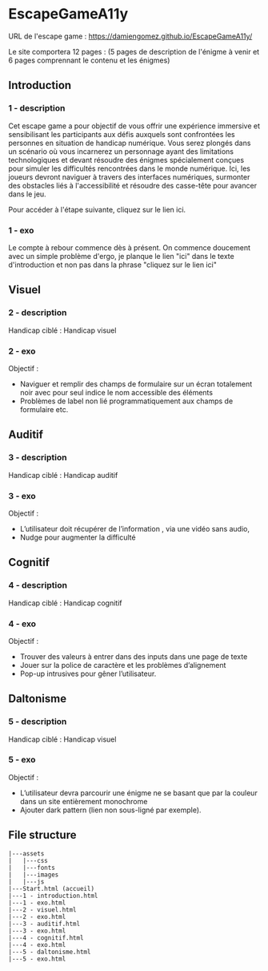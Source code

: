 # EscapeGameA11y

URL de l'escape game : https://damiengomez.github.io/EscapeGameA11y/

Le site comportera 12 pages : (5 pages de description de l'énigme à venir et 6 pages comprennant le contenu et les énigmes)

## Introduction
### 1 - description
Cet escape game a pour objectif de vous offrir une expérience immersive et sensibilisant les participants aux défis auxquels sont confrontées les personnes en situation de handicap numérique.
Vous serez plongés dans un scénario où vous incarnerez un personnage ayant des limitations technologiques et devant résoudre des énigmes spécialement conçues pour simuler les difficultés rencontrées dans le monde numérique.
Ici, les joueurs devront naviguer à travers des interfaces numériques, surmonter des obstacles liés à l'accessibilité et résoudre des casse-tête pour avancer dans le jeu.

Pour accéder à l'étape suivante, cliquez sur le lien ici.

### 1 - exo
Le compte à rebour commence dès à présent.
On commence doucement avec un simple problème d'ergo, je planque le lien "ici" dans le texte d'introduction et non pas dans la phrase "cliquez sur le lien ici"


## Visuel
### 2 - description
Handicap ciblé : Handicap visuel


### 2 - exo
Objectif :
- Naviguer et remplir des champs de formulaire sur un écran totalement noir avec pour seul indice le nom accessible des éléments
- Problèmes de label non lié programmatiquement aux champs de formulaire etc.


## Auditif
### 3 - description
Handicap ciblé : Handicap auditif


### 3 - exo
Objectif :
- L’utilisateur doit récupérer de l’information , via une vidéo sans audio,
- Nudge pour augmenter la difficulté 

## Cognitif
### 4 - description
Handicap ciblé : Handicap cognitif

### 4 - exo
Objectif :
- Trouver des valeurs à entrer dans des inputs dans une page de texte
- Jouer sur la police de caractère et les problèmes d’alignement
- Pop-up intrusives pour gêner l’utilisateur.


## Daltonisme
### 5 - description
Handicap ciblé : Handicap visuel

### 5 - exo
Objectif :
- L’utilisateur devra parcourir une énigme ne se basant que par la couleur dans un site entièrement monochrome
- Ajouter dark pattern (lien non sous-ligné par exemple).


## File structure
```
|---assets
|   |---css
|   |---fonts
|   |---images
|   |---js
|---Start.html (accueil)
|---1 - introduction.html
|---1 - exo.html
|---2 - visuel.html
|---2 - exo.html
|---3 - auditif.html
|---3 - exo.html
|---4 - cognitif.html
|---4 - exo.html
|---5 - daltonisme.html
|---5 - exo.html
```
